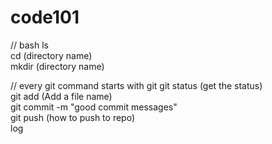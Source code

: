 # code101

// bash
ls <br>
cd (directory name) <br>
mkdir (directory name) <br>

// every git command starts with git
git status (get the status)<br>
git add (Add a file name) <br>
git commit -m "good commit messages"<br>
git push (how to push to repo)<br>
log <br>
